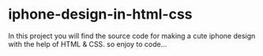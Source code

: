 # iphone-design-in-html-css
In this project you will find the source code for making a cute iphone design with the help of HTML &amp; CSS. so enjoy to code...
